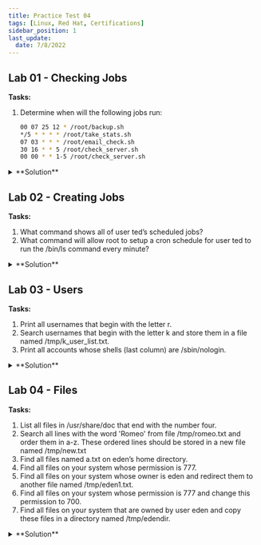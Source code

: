 ```yaml
---
title: Practice Test 04
tags: [Linux, Red Hat, Certifications]
sidebar_position: 1
last_update:
  date: 7/8/2022
---
```



## Lab 01 - Checking Jobs 

**Tasks:**

1. Determine when will the following jobs run:

    ```bash
    00 07 25 12 * /root/backup.sh
    */5 * * * * /root/take_stats.sh
    07 03 * * * /root/email_check.sh
    30 16 * * 5 /root/check_server.sh
    00 00 * * 1-5 /root/check_server.sh 
    ```


<details>
  <summary> **Solution** </summary>

Answer:

```bash
/root/backup.sh will run at 7 AM on Christmas Day(25th of December)
/root/take_stats.sh will run every 5 minutes
/root/email_check.sh will run every day at 3:07 AM
/root/check_server.sh will run every Friday at 4:30 PM
/root/check_server.sh will run at midnight on all weekdays(M,Tu,W,Th,F)
Note: 
```

Reference: 

| field | allowed values |
|-----| --------------
| minute | 0-59
|hour | 0-23
|day of month | 1-31
| month | 1-12 (or names, see below)
| day of week | 0-7 (0 or 7 is Sun, or use names)


</details>



## Lab 02 - Creating Jobs 

**Tasks:**

1. What command shows all of user ted’s scheduled jobs?
2. What command will allow root to setup a cron schedule for user ted to run the /bin/ls command every minute?

<details>
  <summary> **Solution** </summary>

Show all of ted’s scheduled jobs:

```bash
sudo crontab -u ted -l
```

What command will allow root to setup a cron schedule for user ted to run the /bin/ls command every minute.

```bash
sudo crontab -u ted -e
```

Once you type the above command, a temporary file will be opened in vi. You will need to type the following line and just save the file.

```bash
* * * * * /bin/ls
```

</details>



## Lab 03 - Users  

**Tasks:**

1. Print all usernames that begin with the letter r.
2. Search usernames that begin with the letter k and store them in a file named /tmp/k_user_list.txt.
3. Print all accounts whose shells (last column) are /sbin/nologin.


<details>
  <summary> **Solution** </summary>

Print all usernames that begin with the letter r.
```bash
grep "^r" /etc/passwd 
```

Search usernames that begin with the letter k and store them in a file named /tmp/k_user_list.txt
```bash
grep "^k" /etc/passwd > /tmp/k_user_list.txt  
```

Print all accounts whose shells (last column) are /sbin/nologin
```bash
grep "/sbin/nologin$" /etc/passwd 
```

</details>



## Lab 04 - Files 

**Tasks:**

1. List all files in /usr/share/doc that end with the number four. 
2. Search all lines with the word 'Romeo' from file /tmp/romeo.txt and order them in a-z. These ordered lines should be stored in a new file named /tmp/new.txt
3. Find all files named a.txt on eden’s home directory.
4. Find all files on your system whose permission is 777.
5. Find all files on your system whose owner is eden and redirect them to another file named /tmp/eden1.txt. 
6. Find all files on your system whose permission is 777 and change this permission to 700.
7. Find all files on your system that are owned by user eden and copy these files in a directory named /tmp/edendir.

<details>
  <summary> **Solution** </summary>

List all files in /usr/share/doc that end with the number four.
```bash
ls  /usr/share/doc | grep "4$"
```

Search all lines with the word 'Romeo' from file /tmp/romeo.txt and order them in a-z. These ordered lines should be stored in a new file named /tmp/new.txt
```bash
grep 'Romeo' /tmp/romeo.txt | sort > /tmp/new.txt
```

Find all files named a.txt on user eden’s home directory.
```bash
ls /home/eden | grep '^a.txt$'
```
```bash
find /home/eden -name 'a.txt' -print
```

Find all files on your system whose permission is 777.
```bash
find / -perm 777
```

Find all files on your system whose owner is user eden and redirect them to another file named /tmp/eden1.txt.
```bash
find / -user eden > /tmp/eden1.txt
```

Find all files on your system whose permission is 777 and change this permission to 700.
```bash
find / -perm 777 -exec chmod 700 {} 
```

Find all files on your system that are owned by user eden and copy these files in a directory named /tmp/edendir.
```bash
mkdir -p /tmp/edendir
find / -user eden -exec cp {} /tmp/edendir \;
```

</details>




